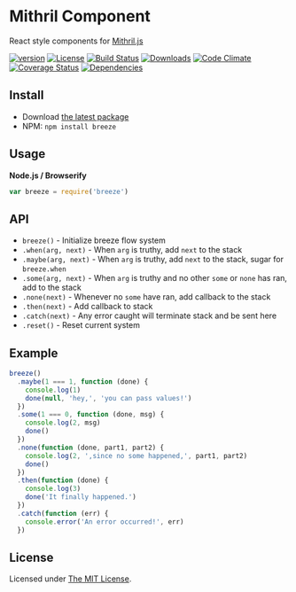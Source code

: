# Mithril Component

React style components for [Mithril.js][mithril]

[![version][npm-version]][npm-url]
[![License][npm-license]][license-url]
[![Build Status][travis-image]][travis-url]
[![Downloads][npm-downloads]][npm-url]
[![Code Climate][codeclimate-quality]][codeclimate-url]
[![Coverage Status][codeclimate-coverage]][codeclimate-url]
[![Dependencies][david-image]][david-url]

## Install

- Download [the latest package][download]
- NPM: `npm install breeze`

## Usage

**Node.js / Browserify**

```js
var breeze = require('breeze')
```

## API

- `breeze()` - Initialize breeze flow system
- `.when(arg, next)` - When `arg` is truthy, add `next` to the stack
- `.maybe(arg, next)` - When `arg` is truthy, add `next` to the stack, sugar for `breeze.when`
- `.some(arg, next)` - When `arg` is truthy and no other `some` or `none` has ran, add to the stack
- `.none(next)` - Whenever no `some` have ran, add callback to the stack
- `.then(next)` - Add callback to stack
- `.catch(next)` - Any error caught will terminate stack and be sent here
- `.reset()` - Reset current system

## Example

```js
breeze()
  .maybe(1 === 1, function (done) {
    console.log(1)
    done(null, 'hey,', 'you can pass values!')
  })
  .some(1 === 0, function (done, msg) {
    console.log(2, msg)
    done()
  })
  .none(function (done, part1, part2) {
    console.log(2, ',since no some happened,', part1, part2)
    done()
  })
  .then(function (done) {
    console.log(3)
    done('It finally happened.')
  })
  .catch(function (err) {
    console.error('An error occurred!', err)
  })
```

## License

Licensed under [The MIT License](LICENSE).

[license-url]: https://github.com/Nijikokun/breeze/blob/master/LICENSE

[travis-url]: https://travis-ci.org/Nijikokun/breeze
[travis-image]: https://img.shields.io/travis/Nijikokun/breeze.svg?style=flat

[npm-url]: https://www.npmjs.com/package/breeze
[npm-license]: https://img.shields.io/npm/l/breeze.svg?style=flat
[npm-version]: https://img.shields.io/npm/v/breeze.svg?style=flat
[npm-downloads]: https://img.shields.io/npm/dm/breeze.svg?style=flat

[codeclimate-url]: https://codeclimate.com/github/Nijikokun/breeze
[codeclimate-quality]: https://img.shields.io/codeclimate/github/Nijikokun/breeze.svg?style=flat
[codeclimate-coverage]: https://img.shields.io/codeclimate/coverage/github/Nijikokun/breeze.svg?style=flat

[david-url]: https://david-dm.org/Nijikokun/breeze
[david-image]: https://img.shields.io/david/Nijikokun/breeze.svg?style=flat

[download]: https://github.com/Nijikokun/breeze/archive/v1.0.0.zip
[mithril]: https://github.com/lhorie/mithril.js
